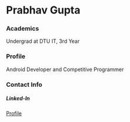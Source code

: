 # Prabhav Gupta

### Academics

Undergrad at DTU
IT, 3rd Year

### Profile

Android Developer and Competitive Programmer

### Contact Info

##### Linked-In
[Profile](https://www.linkedin.com/in/prabhav-gupta-05077823)
